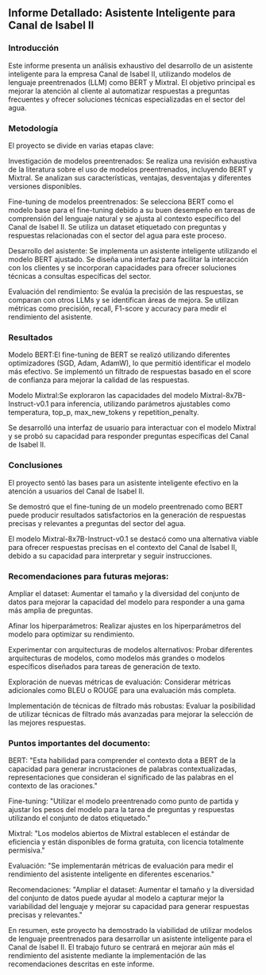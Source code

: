 ## Informe Detallado: Asistente Inteligente para Canal de Isabel II

### Introducción

Este informe presenta un análisis exhaustivo del desarrollo de un asistente inteligente para la empresa Canal de Isabel II, utilizando modelos de lenguaje preentrenados (LLM) como BERT y Mixtral. El objetivo principal es mejorar la atención al cliente al automatizar respuestas a preguntas frecuentes y ofrecer soluciones técnicas especializadas en el sector del agua.

### Metodología

El proyecto se divide en varias etapas clave:

Investigación de modelos preentrenados: Se realiza una revisión exhaustiva de la literatura sobre el uso de modelos preentrenados, incluyendo BERT y Mixtral. Se analizan sus características, ventajas, desventajas y diferentes versiones disponibles.

Fine-tuning de modelos preentrenados: Se selecciona BERT como el modelo base para el fine-tuning debido a su buen desempeño en tareas de comprensión del lenguaje natural y se ajusta al contexto específico del Canal de Isabel II. Se utiliza un dataset etiquetado con preguntas y respuestas relacionadas con el sector del agua para este proceso.

Desarrollo del asistente: Se implementa un asistente inteligente utilizando el modelo BERT ajustado. Se diseña una interfaz para facilitar la interacción con los clientes y se incorporan capacidades para ofrecer soluciones técnicas a consultas específicas del sector.

Evaluación del rendimiento: Se evalúa la precisión de las respuestas, se comparan con otros LLMs y se identifican áreas de mejora. Se utilizan métricas como precisión, recall, F1-score y accuracy para medir el rendimiento del asistente.

### Resultados

Modelo BERT:El fine-tuning de BERT se realizó utilizando diferentes optimizadores (SGD, Adam, AdamW), lo que permitió identificar el modelo más efectivo.
Se implementó un filtrado de respuestas basado en el score de confianza para mejorar la calidad de las respuestas.

Modelo Mixtral:Se exploraron las capacidades del modelo Mixtral-8x7B-Instruct-v0.1 para inferencia, utilizando parámetros ajustables como temperatura, top_p, max_new_tokens y repetition_penalty.

Se desarrolló una interfaz de usuario para interactuar con el modelo Mixtral y se probó su capacidad para responder preguntas específicas del Canal de Isabel II.

### Conclusiones

El proyecto sentó las bases para un asistente inteligente efectivo en la atención a usuarios del Canal de Isabel II.

Se demostró que el fine-tuning de un modelo preentrenado como BERT puede producir resultados satisfactorios en la generación de respuestas precisas y relevantes a preguntas del sector del agua.

El modelo Mixtral-8x7B-Instruct-v0.1 se destacó como una alternativa viable para ofrecer respuestas precisas en el contexto del Canal de Isabel II, debido a su capacidad para interpretar y seguir instrucciones.

### Recomendaciones para futuras mejoras:

Ampliar el dataset: Aumentar el tamaño y la diversidad del conjunto de datos para mejorar la capacidad del modelo para responder a una gama más amplia de preguntas.

Afinar los hiperparámetros: Realizar ajustes en los hiperparámetros del modelo para optimizar su rendimiento.

Experimentar con arquitecturas de modelos alternativos: Probar diferentes arquitecturas de modelos, como modelos más grandes o modelos específicos diseñados para tareas de generación de texto.

Exploración de nuevas métricas de evaluación: Considerar métricas adicionales como BLEU o ROUGE para una evaluación más completa.

Implementación de técnicas de filtrado más robustas: Evaluar la posibilidad de utilizar técnicas de filtrado más avanzadas para mejorar la selección de las mejores respuestas.

### Puntos importantes del documento:

BERT: "Esta habilidad para comprender el contexto dota a BERT de la capacidad para generar incrustaciones de palabras contextualizadas, representaciones que consideran el significado de las palabras en el contexto de las oraciones."

Fine-tuning: "Utilizar el modelo preentrenado como punto de partida y ajustar los pesos del modelo para la tarea de preguntas y respuestas utilizando el conjunto de datos etiquetado."

Mixtral: "Los modelos abiertos de Mixtral establecen el estándar de eficiencia y están disponibles de forma gratuita, con licencia totalmente permisiva."

Evaluación: "Se implementarán métricas de evaluación para medir el rendimiento del asistente inteligente en diferentes escenarios."

Recomendaciones: "Ampliar el dataset: Aumentar el tamaño y la diversidad del conjunto de datos puede ayudar al modelo a capturar mejor la variabilidad del lenguaje y mejorar su capacidad para generar respuestas precisas y relevantes."

En resumen, este proyecto ha demostrado la viabilidad de utilizar modelos de lenguaje preentrenados para desarrollar un asistente inteligente para el Canal de Isabel II. El trabajo futuro se centrará en mejorar aún más el rendimiento del asistente mediante la implementación de las recomendaciones descritas en este informe.
